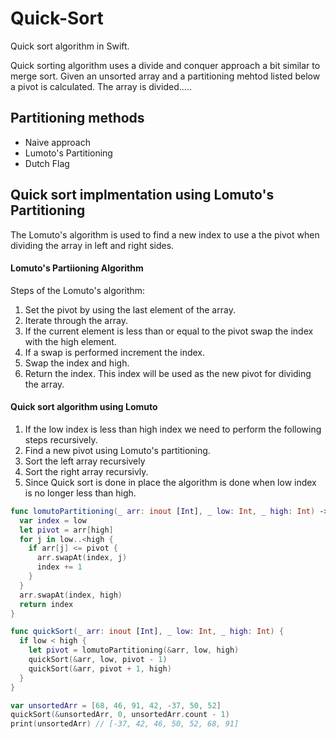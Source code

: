 # Quick-Sort

Quick sort algorithm in Swift. 

Quick sorting algorithm uses a divide and conquer approach a bit similar to merge sort. Given an unsorted array and a partitioning mehtod listed below a pivot is calculated. The array is divided.....

## Partitioning methods 

* Naive approach
* Lumoto's Partitioning
* Dutch Flag 

## Quick sort implmentation using Lomuto's Partitioning 

The Lomuto's algorithm is used to find a new index to use a the pivot when dividing the array in left and right sides. 

#### Lomuto's Partiioning Algorithm

Steps of the Lomuto's algorithm: 

1. Set the pivot by using the last element of the array. 
2. Iterate through the array. 
3. If the current element is less than or equal to the pivot swap the index with the high element. 
4. If a swap is performed increment the index. 
5. Swap the index and high. 
6. Return the index. This index will be used as the new pivot for dividing the array. 

#### Quick sort algorithm using Lomuto

1. If the low index is less than high index we need to perform the following steps recursively. 
2. Find a new pivot using Lomuto's partitioning. 
3. Sort the left array recursively 
4. Sort the right array recursivly. 
5. Since Quick sort is done in place the algorithm is done when low index is no longer less than high. 


```swift 
func lomutoPartitioning(_ arr: inout [Int], _ low: Int, _ high: Int) -> Int {
  var index = low
  let pivot = arr[high]
  for j in low..<high {
    if arr[j] <= pivot {
      arr.swapAt(index, j)
      index += 1
    }
  }
  arr.swapAt(index, high)
  return index
}

func quickSort(_ arr: inout [Int], _ low: Int, _ high: Int) {
  if low < high {
    let pivot = lomutoPartitioning(&arr, low, high)
    quickSort(&arr, low, pivot - 1)
    quickSort(&arr, pivot + 1, high)
  }
}

var unsortedArr = [68, 46, 91, 42, -37, 50, 52]
quickSort(&unsortedArr, 0, unsortedArr.count - 1)
print(unsortedArr) // [-37, 42, 46, 50, 52, 68, 91]
```
